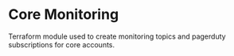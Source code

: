 # Core Monitoring

Terraform module used to create monitoring topics and pagerduty subscriptions for core accounts.

<!-- BEGIN_TF_DOCS -->
<!-- END_TF_DOCS -->